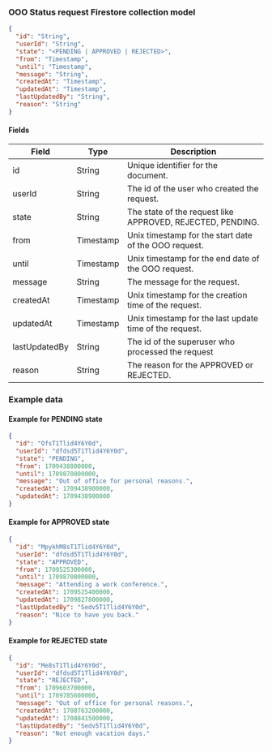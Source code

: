 ### OOO Status request Firestore collection model

```json
{
  "id": "String",
  "userId": "String",
  "state": "<PENDING | APPROVED | REJECTED>",
  "from": "Timestamp",
  "until": "Timestamp",
  "message": "String",
  "createdAt": "Timestamp",
  "updatedAt": "Timestamp",
  "lastUpdatedBy": "String",
  "reason": "String"
}
```

#### Fields

| Field         | Type      | Description                                                |
| ------------- | --------- | ---------------------------------------------------------- |
| id            | String    | Unique identifier for the document.                        |
| userId        | String    | The id of the user who created the request.                |
| state         | String    | The state of the request like APPROVED, REJECTED, PENDING. |
| from          | Timestamp | Unix timestamp for the start date of the OOO request.      |
| until         | Timestamp | Unix timestamp for the end date of the OOO request.        |
| message       | String    | The message for the request.                               |
| createdAt     | Timestamp | Unix timestamp for the creation time of the request.       |
| updatedAt     | Timestamp | Unix timestamp for the last update time of the request.    |
| lastUpdatedBy | String    | The id of the superuser who processed the request          |
| reason        | String    | The reason for the APPROVED or REJECTED.                   |

### Example data

#### Example for PENDING state

```json
{
  "id": "OfsT1Tlid4Y6Y0d",
  "userId": "dfdsd5T1Tlid4Y6Y0d",
  "state": "PENDING",
  "from": 1709438800000,
  "until": 1709870800000,
  "message": "Out of office for personal reasons.",
  "createdAt": 1709438900000,
  "updatedAt": 1709438900000
}
```

#### Example for APPROVED state

```json
{
  "id": "MpykhM8sT1Tlid4Y6Y0d",
  "userId": "dfdsd5T1Tlid4Y6Y0d",
  "state": "APPROVED",
  "from": 1709525300000,
  "until": 1709870800000,
  "message": "Attending a work conference.",
  "createdAt": 1709525400000,
  "updatedAt": 1709827800000,
  "lastUpdatedBy": "Sedv5T1Tlid4Y6Y0d",
  "reason": "Nice to have you back."
}
```

#### Example for REJECTED state

```json
{
  "id": "Me8sT1Tlid4Y6Y0d",
  "userId": "dfdsd5T1Tlid4Y6Y0d",
  "state": "REJECTED",
  "from": 1709603700000,
  "until": 1709785600000,
  "message": "Out of office for personal reasons.",
  "createdAt": 1708763200000,
  "updatedAt": 1708841500000,
  "lastUpdatedBy": "Sedv5T1Tlid4Y6Y0d",
  "reason": "Not enough vacation days."
}
```

